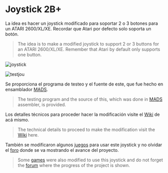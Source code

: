 # Joystick 2B+

La idea es hacer un joystick modificado para soportar 2 o 3 botones para un ATARI 2600/XL/XE. Recordar que Atari por defecto solo soporta un botón.

> The idea is to make a modified joystick to support 2 or 3 buttons for an ATARI 2600/XL/XE. Remember that Atari by default only supports one button.

![joystick](https://github.com/ascrnet/TestJoy2B/blob/master/img/joy2bplus.png)

![testjou](https://github.com/ascrnet/TestJoy2B/blob/master/img/testjoy2b.png)

Se proporciona el programa de testeo y el fuente de este, que fue hecho en ensamblador [MADS](http://mads.atari8.info).

> The testing program and the source of this, which was done in [MADS](http://mads.atari8.info) assembler, is provided.

Los detalles técnicos para proceder hacer la modificación visite el [Wiki](../../wiki) de acá mismo.

> The technical details to proceed to make the modification visit the [Wiki](../../wiki) here.

También se modificaron algunos [juegos](https://github.com/ascrnet/TestJoy2B/tree/master/games) para usar este joystick y no olvidar el [foro](http://www.atariware.cl/aw/foro/viewtopic.php?f=4&t=3156) donde se va mostrando el avance del proyecto.

> Some [games](https://github.com/ascrnet/TestJoy2B/tree/master/games) were also modified to use this joystick and do not forget the [forum](http://www.atariware.cl/aw/foro/viewtopic.php?f=4&t=3156) where the progress of the project is shown.
